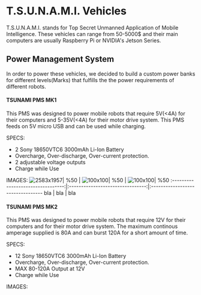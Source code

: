 # T.S.U.N.A.M.I. Vehicles

T.S.U.N.A.M.I. stands for Top Secret Unmanned Application of Mobile Intelligence. These vehicles can range from 50-5000$ and their main computers are usually Raspberry Pi or NVIDIA's Jetson Series. 

## Power Management System
In order to power these vehicles, we decided to build a custom power banks for different levels(Marks) that fulfills the the power requirements of different robots. 

#### TSUNAMI PMS MK1
This PMS was designed to power mobile robots that require 5V(<4A) for their computers and 5-35V(<4A) for their motor drive system. This PMS feeds on 5V micro USB and can be used while charging.

SPECS:
* 2 Sony 18650VTC6 3000mAh Li-Ion Battery  
* Overcharge, Over-discharge, Over-current protection.  
* 2 adjustable voltage outputs  
* Charge while Use

IMAGES:
![2583x1957| %50]("https://github.com/GodOfKebab/T.S.U.N.A.M.I./blob/master/Media/IMG_0675.jpg") | ![100x100| %50]("https://github.com/GodOfKebab/T.S.U.N.A.M.I./blob/master/Media/IMG_0675.jpg") | ![100x100| %50]("https://github.com/GodOfKebab/T.S.U.N.A.M.I./blob/master/Media/IMG_0675.jpg")
:---------------------------------:|:--------------------------------:|:---------------------------------
bla  |  bla | bla




    
#### TSUNAMI PMS MK2
This PMS was designed to power mobile robots that require 12V for their computers and for their motor drive system. The maximum continous amperage supplied is 80A and can burst 120A for a short amount of time. 

SPECS:
* 12 Sony 18650VTC6 3000mAh Li-Ion Battery  
* Overcharge, Over-discharge, Over-current protection.  
* MAX 80-120A Output at 12V  
* Charge while Use

IMAGES:



